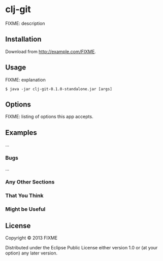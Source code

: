# clj-git

FIXME: description

## Installation

Download from http://example.com/FIXME.

## Usage

FIXME: explanation

    $ java -jar clj-git-0.1.0-standalone.jar [args]

## Options

FIXME: listing of options this app accepts.

## Examples

...

### Bugs

...

### Any Other Sections
### That You Think
### Might be Useful

## License

Copyright © 2013 FIXME

Distributed under the Eclipse Public License either version 1.0 or (at
your option) any later version.
